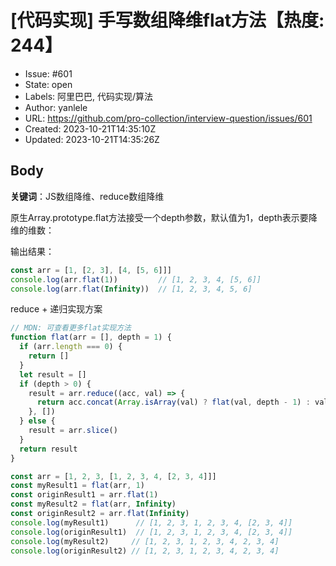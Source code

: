 # [代码实现] 手写数组降维flat方法【热度: 244】

- Issue: #601
- State: open
- Labels: 阿里巴巴, 代码实现/算法
- Author: yanlele
- URL: https://github.com/pro-collection/interview-question/issues/601
- Created: 2023-10-21T14:35:10Z
- Updated: 2023-10-21T14:35:26Z

## Body

**关键词**：JS数组降维、reduce数组降维

原生Array.prototype.flat方法接受一个depth参数，默认值为1，depth表示要降维的维数：

输出结果：

```js
const arr = [1, [2, 3], [4, [5, 6]]]
console.log(arr.flat(1))         // [1, 2, 3, 4, [5, 6]]
console.log(arr.flat(Infinity))  // [1, 2, 3, 4, 5, 6]
```

reduce + 递归实现方案

```js
// MDN: 可查看更多flat实现方法
function flat(arr = [], depth = 1) {
  if (arr.length === 0) {
    return []
  }
  let result = []
  if (depth > 0) {
    result = arr.reduce((acc, val) => {
      return acc.concat(Array.isArray(val) ? flat(val, depth - 1) : val)
    }, [])
  } else {
    result = arr.slice()
  }
  return result
}

const arr = [1, 2, 3, [1, 2, 3, 4, [2, 3, 4]]]
const myResult1 = flat(arr, 1)
const originResult1 = arr.flat(1)
const myResult2 = flat(arr, Infinity)
const originResult2 = arr.flat(Infinity)
console.log(myResult1)      // [1, 2, 3, 1, 2, 3, 4, [2, 3, 4]]
console.log(originResult1)  // [1, 2, 3, 1, 2, 3, 4, [2, 3, 4]]
console.log(myResult2)     // [1, 2, 3, 1, 2, 3, 4, 2, 3, 4]
console.log(originResult2) // [1, 2, 3, 1, 2, 3, 4, 2, 3, 4]
```


